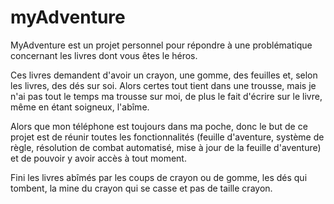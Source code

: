 # myAdventure

MyAdventure est un projet personnel pour répondre à une problématique concernant les livres dont vous êtes le héros. 

Ces livres demandent d'avoir un crayon, une gomme, des feuilles et, selon les livres, des dés sur soi. Alors certes tout tient dans une trousse, mais je n'ai pas tout le temps ma trousse sur moi, de plus le fait d'écrire sur le livre, même en étant soigneux, l'abîme.

Alors que mon téléphone est toujours dans ma poche, donc le but de ce projet est de réunir toutes les fonctionnalités (feuille d'aventure, système de règle, résolution de combat automatisé, mise à jour de la feuille d'aventure) et de pouvoir y avoir accès à tout moment.

Fini les livres abîmés par les coups de crayon ou de gomme, les dés qui tombent, la mine du crayon qui se casse et pas de taille crayon.


